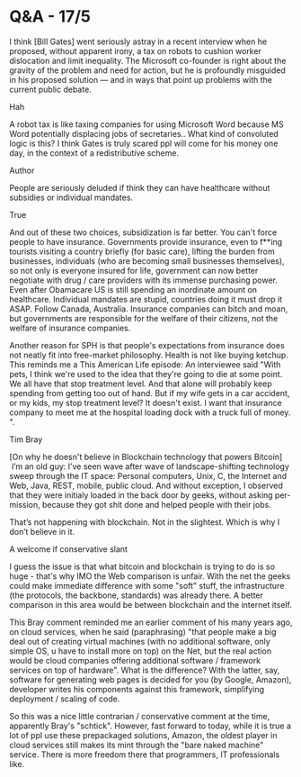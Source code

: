 # Q&A - 17/5

I think [Bill Gates] went seriously astray in a recent interview when
he proposed, without apparent irony, a tax on robots to cushion worker
dislocation and limit inequality. The Microsoft co-founder is right
about the gravity of the problem and need for action, but he is
profoundly misguided in his proposed solution — and in ways that point
up problems with the current public debate.

Hah

A robot tax is like taxing companies for using Microsoft Word because MS Word potentially displacing jobs of secretaries.. What kind of convoluted logic is this? I think Gates is truly scared ppl will come for his money one day, in the context of a redistributive scheme.

Author

People are seriously deluded if think they can have healthcare without subsidies or individual mandates.

True

And out of these two choices, subsidization is far better. You can't force people to have insurance. Governments provide insurance, even to f**ing tourists visiting a country briefly (for basic care), lifting the burden from businesses, individuals (who are becoming small businesses themselves), so not only is everyone insured for life, government can now better negotiate with drug / care providers with its immense purchasing power. Even after Obamacare US is still spending an inordinate amount on healthcare. Individual mandates are stupid, countries doing it must drop it ASAP. Follow Canada, Australia. Insurance companies can bitch and moan, but governments are responsible for the welfare of their citizens, not the welfare of insurance companies.

Another reason for SPH is that people's expectations from insurance does not neatly fit into free-market philosophy. Health is not like buying ketchup. This reminds me a This American Life episode: An interviewee said "With pets, I think we're used to the idea that they're going to die at some point. We all have that stop treatment level. And that alone will probably keep spending from getting too out of hand. But if my wife gets in a car accident, or my kids, my stop treatment level? It doesn't exist. I want that insurance company to meet me at the hospital loading dock with a truck full of money. ".

Tim Bray

[On why he doesn't believe in Blockchain technology that powers Bitcoin]  I’m an old guy: I’ve seen wave af­ter wave of landscape-shifting tech­nol­o­gy sweep through the IT space: Per­son­al com­put­er­s, Unix, C, the In­ter­net and We­b, Java, REST, mo­bile, pub­lic cloud. And with­out ex­cep­tion, I ob­served that they were ini­tia­ly load­ed in the back door by geek­s, with­out ask­ing per­mis­sion, be­cause they got shit done and helped peo­ple with their job­s.

That’s not hap­pen­ing with blockchain. Not in the slight­est. Which
is why I don’t be­lieve in it.

A welcome if conservative slant

I guess the issue is that what bitcoin and blockchain is trying to do is so huge - that's why IMO the Web comparison is unfair. With the net the geeks could make immediate difference with some "soft" stuff, the infrastructure (the protocols, the backbone, standards) was already there. A better comparison in this area would be between blockchain and the internet itself.

This Bray comment reminded me an earlier comment of his many years ago, on cloud services, when he said (paraphrasing) "that people make a big deal out of creating virtual machines (with no additional software, only simple OS, u have to install more on top) on the Net, but the real action would be cloud companies offering additional software / framework services on top of hardware". What is the difference? With the latter, say, software for generating web pages is decided for you (by Google, Amazon), developer writes his components against this framework, simplifying deployment / scaling of code.

So this was a nice little contrarian / conservative comment at the time, apparently Bray's "schtick". However, fast forward to today, while it is true a lot of ppl use these prepackaged solutions, Amazon, the oldest player in cloud services still makes its mint through the "bare naked machine" service. There is more freedom there that programmers, IT professionals like.














